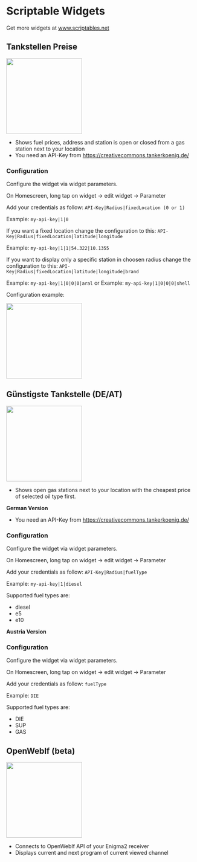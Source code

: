 
# Scriptable Widgets

  

Get more widgets at www.scriptables.net

  

## Tankstellen Preise
<img height="200px" src="https://raw.githubusercontent.com/Necriso/ScriptableWidgets/main/images/tankstellenpreise.png" />

- Shows fuel prices, address and station is open or closed from a gas station next to your location
- You need an API-Key from https://creativecommons.tankerkoenig.de/

### Configuration

Configure the widget via widget parameters.

On Homescreen, long tap on widget -> edit widget -> Parameter

Add your credentials as follow:
`API-Key|Radius|fixedLocation (0 or 1)`

Example: `my-api-key|1|0`


If you want a fixed location change the configuration to this:
`API-Key|Radius|fixedLocation|latitude|longitude`

Example: `my-api-key|1|1|54.322|10.1355`

If you want to display only a specific station in choosen radius change the configuration to this:
`API-Key|Radius|fixedLocation|latitude|longitude|brand`

Example: `my-api-key|1|0|0|0|aral`
or
Example: `my-api-key|1|0|0|0|shell`

Configuration example:

<img  height="200px" src="https://raw.githubusercontent.com/Necriso/ScriptableWidgets/main/images/tankstellenpreise-config.png"  />

## Günstigste Tankstelle (DE/AT)
<img height="200px" src="https://raw.githubusercontent.com/Necriso/ScriptableWidgets/main/images/guenstigetankstelle_dark.png" />

- Shows open gas stations next to your location with the cheapest price of selected oil type first.

**German Version**
- You need an API-Key from https://creativecommons.tankerkoenig.de/

### Configuration

Configure the widget via widget parameters.

On Homescreen, long tap on widget -> edit widget -> Parameter

Add your credentials as follow:
`API-Key|Radius|fuelType`

Example: `my-api-key|1|diesel`

Supported fuel types are:
- diesel
- e5
- e10

**Austria Version**

### Configuration

Configure the widget via widget parameters.

On Homescreen, long tap on widget -> edit widget -> Parameter

Add your credentials as follow:
`fuelType`

Example: `DIE`

Supported fuel types are:
- DIE
- SUP
- GAS

## OpenWebIf (beta)
  
<img  height="200px" src="https://raw.githubusercontent.com/Necriso/ScriptableWidgets/main/images/openwebif.png"  />


- Connects to OpenWebIf API of your Enigma2 receiver
- Displays current and next program of current viewed channel
